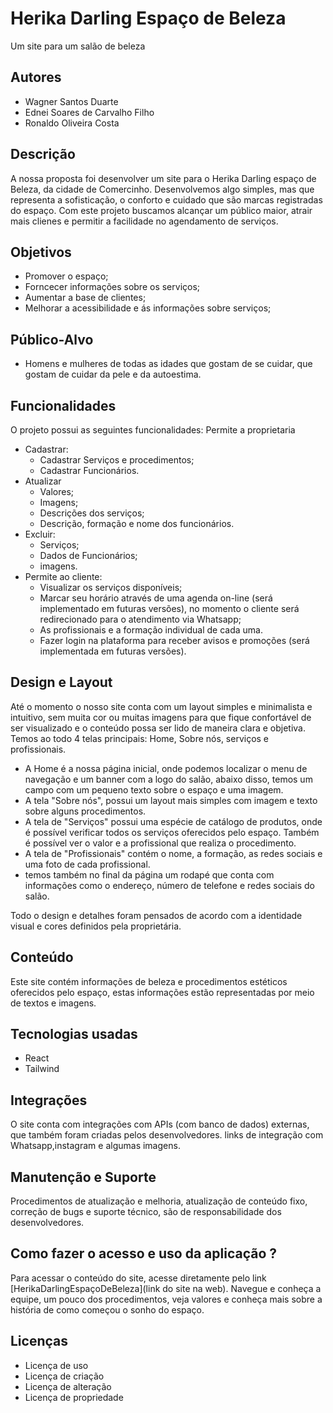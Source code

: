 
# Herika Darling Espaço de Beleza
Um site para um salão de beleza

## Autores
* Wagner Santos Duarte
* Ednei Soares de Carvalho Filho
* Ronaldo Oliveira Costa


## Descrição
A nossa proposta foi desenvolver um site para o Herika Darling espaço de Beleza, da cidade de Comercinho. Desenvolvemos algo simples, mas que representa a sofisticação, o conforto e cuidado que são marcas registradas do espaço. Com este projeto buscamos alcançar um público maior, atrair mais clienes e permitir a facilidade no agendamento de serviços.

## Objetivos
* Promover o espaço;
* Forncecer informações sobre os serviços;
* Aumentar a base de clientes;
* Melhorar a acessibilidade e ás informações sobre serviços;

## Público-Alvo
* Homens e mulheres de todas as idades que gostam de se cuidar, que gostam de cuidar da pele e da autoestima.

## Funcionalidades
O projeto possui as seguintes funcionalidades:
Permite a proprietaria 
* Cadastrar:
    * Cadastrar Serviços e procedimentos;
    * Cadastrar Funcionários.
* Atualizar
    * Valores;
    * Imagens;
    * Descrições dos serviços;
    * Descrição, formação e nome dos funcionários.
* Excluir:
    * Serviços;
    * Dados de Funcionários;
    * imagens.
* Permite ao cliente:
   * Visualizar os serviços disponíveis;
   * Marcar seu horário através de uma agenda on-line (será implementado em futuras versões), no momento o cliente será redirecionado para o atendimento via Whatsapp;
   * As profissionais e a formação individual de cada uma.
   * Fazer login na plataforma para receber avisos e promoções (será implementada em futuras versões).


## Design e Layout
Até o momento o nosso site conta com um layout simples e minimalista e intuitivo, sem muita cor ou muitas imagens para que fique confortável de ser visualizado e o conteúdo possa ser lido de maneira clara e objetiva. 
Temos ao todo  4 telas principais: Home, Sobre nós, serviços e profissionais. 
* A Home é a nossa página inicial, onde podemos localizar o menu de navegação e um  banner com a logo do salão, abaixo disso, temos um campo com um pequeno texto sobre o espaço e uma imagem. 
* A tela "Sobre nós", possui um layout  mais simples com imagem e texto sobre alguns procedimentos.
* A tela de "Serviços" possui uma espécie de catálogo  de produtos, onde é possível verificar todos os serviços oferecidos pelo espaço. Também é possível ver o valor e a profissional que realiza o procedimento.
* A tela de "Profissionais" contém o nome, a formação, as redes sociais e uma foto de cada profissional.
* temos também no final da página um rodapé que conta com informações como o endereço, número de telefone e redes sociais do salão.

Todo o design e detalhes foram pensados de acordo com a identidade visual e cores definidos pela proprietária.


## Conteúdo
Este site contém informações de beleza e procedimentos estéticos oferecidos pelo espaço, estas informações estão representadas por meio de textos e imagens.

## Tecnologias usadas
* React
* Tailwind

## Integrações
O site conta com integrações com APIs (com banco de dados) externas, que também foram criadas pelos desenvolvedores. links de integração com Whatsapp,instagram e algumas imagens.

## Manutenção e Suporte
Procedimentos de atualização e melhoria, atualização de conteúdo fixo, correção de bugs e suporte técnico, são de responsabilidade dos desenvolvedores.

## Como fazer o acesso e uso da aplicação ?
Para acessar o conteúdo do site, acesse diretamente pelo link [HerikaDarlingEspaçoDeBeleza](link do site na web).
Navegue e conheça a equipe, um pouco dos procedimentos, veja valores e conheça mais sobre a história de como começou o sonho do espaço.

## Licenças
* Licença de uso
* Licença de criação
* Licença de alteração
* Licença de propriedade

